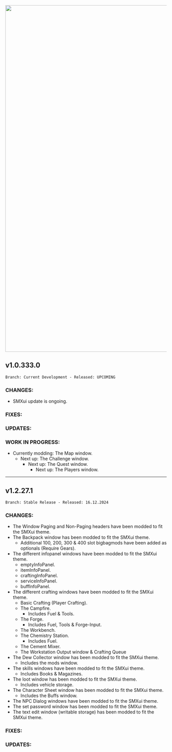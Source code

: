 <p align="center">
  <img src="https://7dtd-community.s3.us-east-2.amazonaws.com/monthly_2022_01/a20_banner_forum.png.35ab78c870a912989f716f892c664a60.png" width="1080" title="SMXui">
</p>

## **v1.0.333.0**

`Branch: Current Development - Released: UPCOMING`

### CHANGES:
- SMXui update is ongoing.

### FIXES:

### UPDATES:

### WORK IN PROGRESS:
- Currently modding: The Map window.
  - Next up: The Challenge window.
    - Next up: The Quest window.
      - Next up: The Players window.


---


## **v1.2.27.1**

`Branch: Stable Release - Released: 16.12.2024`

### CHANGES:
- The Window Paging and Non-Paging headers have been modded to fit the SMXui theme.
- The Backpack window has been modded to fit the SMXui theme.
  - Additional 100, 200, 300 & 400 slot bigbagmods have been added as optionals (Require Gears).
- The different infopanel windows have been modded to fit the SMXui theme.
  - emptyInfoPanel.
  - itemInfoPanel.
  - craftingInfoPanel.
  - serviceInfoPanel.
  - buffInfoPanel.
- The different crafting windows have been modded to fit the SMXui theme.
  - Basic Crafting (Player Crafting).
  - The Campfire.
    - Includes Fuel & Tools.
  - The Forge.
    - Includes Fuel, Tools & Forge-Input.
  - The Workbench.
  - The Chemistry Station.
    - Includes Fuel.
  - The Cement Mixer.
  - The Workstation Output window & Crafting Queue
- The Dew Collector window has been modded to fit the SMXui theme.
  - Includes the mods window.
- The skills windows have been modded to fit the SMXui theme.
  - Includes Books & Magazines.
- The loot window has been modded to fit the SMXui theme.
  - Includes vehicle storage.
- The Character Sheet window has been modded to fit the SMXui theme.
  - Includes the Buffs window.
- The NPC Dialog windows have been modded to fit the SMXui theme.
- The set password window has been modded to fit the SMXui theme.
- The text edit window (writable storage) has been modded to fit the SMXui theme.

### FIXES:

### UPDATES:
